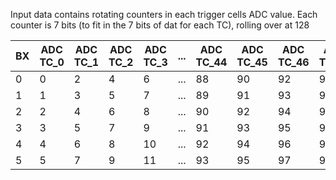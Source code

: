Input data contains rotating counters in each trigger cells ADC	value.  Each counter is 7 bits (to fit in the 7 bits of dat for each TC), rolling over at 128

| BX | ADC TC_0 | ADC TC_1 | ADC TC_2 | ADC TC_3 |  ... | ADC TC_44 | ADC TC_45 | ADC TC_46 | ADC TC_47 |
|--|--|--|--|--|--|--|--|--|--|
| 0  |        0 |        2 |        4 |        6 |  ... |        88 |        90 |        92 |        94	|
| 1  |        1 |        3 |        5 |        7 |  ... |        89 |        91 |        93 |        95	|
| 2  |        2 |        4 |        6 |        8 |  ... |        90 |        92 |        94 |        96	|
| 3  |        3 |        5 |        7 |        9 |  ... |        91 |        93 |        95 |        97	|
| 4  |        4 |        6 |        8 |       10 |  ... |        92 |        94 |        96 |        98	|
| 5  |        5 |        7 |        9 |       11 |  ... |        93 |        95 |        97 |        99 |
